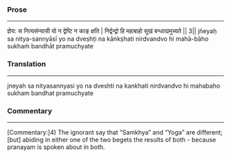 ### Prose 
 --- 
ज्ञेय: स नित्यसंन्यासी यो न द्वेष्टि न काङ् क्षति |
निर्द्वन्द्वो हि महाबाहो सुखं बन्धात्प्रमुच्यते || 3||
jñeyaḥ sa nitya-sannyāsī yo na dveṣhṭi na kāṅkṣhati
nirdvandvo hi mahā-bāho sukhaṁ bandhāt pramuchyate

### Translation 
 --- 
jneyah sa nityasannyasi yo na dveshti na kankhati nirdvandvo hi mahabaho sukham bandhat pramuchyate

### Commentary 
 --- 
[Commentary:]4) The ignorant say that “Samkhya” and “Yoga” are different; [but] abiding in either one of the two begets the results of both - because pranayam is spoken about in both.